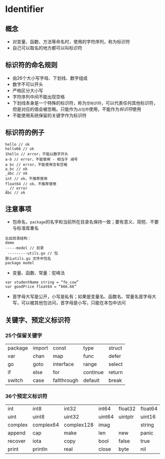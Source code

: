 # Identifier

## 概念
- 对变量、函数、方法等命名时，使用的字符序列，称为标识符
- 自己可以取名的地方都可以叫标识符

## 标识符的命名规则
- 由26个大小写字母、下划线、数字组成
- 数字不可以开头
- 严格区分大小写
- 字符序列中间不能出现空格
- 下划线本身是一个特殊的标识符，称为` 空标识符 `，可以代表任何其他标识符，但是对应的值会被忽略。只能作为` 占位符 `使用，不能作为*标识符*使用
- 不能使用系统保留的关键字作为标识符

## 标识符的例子

```
hello // ok
hello66 // ok
1hello // error，不能以数字开头
a-b // error，不能使用 - 相当于 减号
a bc // error，不能使用含有空格
a_bc // ok
_abc // ok
int // ok，不推荐使用
float64 // ok，不推荐使用
_ // error
Abc // ok
```

## 注意事项
- 包命名，`package`的名字和当前所在目录名保持一致；要有意义、简短、不要与标准库重名

```
比如目录结构：
deme
-----model // 目录
​ ---------utils.go // 包
那么utils.go 文件中包名
package model
```
- 变量、函数、常量：驼峰法

~~~
var studentName string = “fe_cow”
var goodPrice float64 = “666.66”
~~~		
- 首字母大写是公开，小写是私有；如果是变量名、函数名、常量名首字母大写，可以被其他包访问，首字母是小写，只能在本包中访问

## 关键字、预定义标识符
### 25个保留关键字
<table>
	<tr>
		<td>package</td><td>import</td><td>const</td><td>type</td><td>struct</td>
	</tr>
	<tr>
		<td>var</td><td>chan</td><td>map</td><td>func</td><td> defer </td>
	</tr>
	<tr>
		<td>go</td><td>goto</td><td>interface</td><td>range</td><td>select</td>
	</tr>
	<tr>
		<td>if</td><td>else</td><td>for</td><td>continue</td><td> return </td>
	</tr>
	<tr>
		<td>switch</td>	<td>case</td><td>fallthrough</td><td>default</td><td> break </td>
	</tr>
</table>

### 36个预定义标识符
<table>
	<tr>
		<td>int</td><td> int8 </td><td> int32 </td><td> int64 </td><td>float32</td><td>float64</td>
	</tr>
	<tr>
		<td>uint</td><td>uint8 </td><td> uint32 </td> <td> uint64 </td><td> uintptr</td><td> uint16 </td>
	</tr>
	<tr>
		<td>complex</td><td>complex64</td><td>complex128</td><td>imag</td><td></td><td>string</td>	</tr>
	<tr>
		<td>append</td><td>cap</td><td>make</td><td>len</td><td>new</td><td>panic</td>
	</tr>
	<tr>
		<td>recover</td><td>iota</td><td> copy </td><td> bool </td><td>false</td><td>true</td>
	</tr>
	<tr>
		<td>print</td><td>println</td><td>real</td><td>close</td><td> byte </td><td> nil </td>
	</tr>
</table>
				